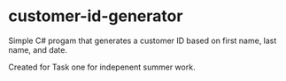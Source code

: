 # customer-id-generator
Simple C# progam that generates a customer ID based on first name, last name, and date.

Created for Task one for indepenent summer work.

